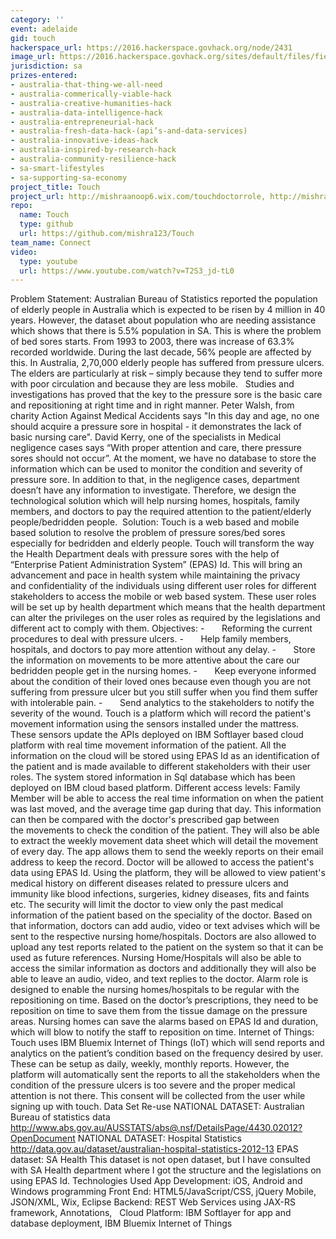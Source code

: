 ```yaml
---
category: ''
event: adelaide
gid: touch
hackerspace_url: https://2016.hackerspace.govhack.org/node/2431
image_url: https://2016.hackerspace.govhack.org/sites/default/files/field/image/6f1a23d9-be54-40cb-b172-00246e94a070.png
jurisdiction: sa
prizes-entered:
- australia-that-thing-we-all-need
- australia-commerically-viable-hack
- australia-creative-humanities-hack
- australia-data-intelligence-hack
- australia-entrepreneurial-hack
- australia-fresh-data-hack-(api’s-and-data-services)
- australia-innovative-ideas-hack
- australia-inspired-by-research-hack
- australia-community-resilience-hack
- sa-smart-lifestyles
- sa-supporting-sa-economy
project_title: Touch
project_url: http://mishraanoop6.wix.com/touchdoctorrole, http://mishraanoop6.wix.com/copy-of-touchalarm
repo:
  name: Touch
  type: github
  url: https://github.com/mishra123/Touch
team_name: Connect
video:
  type: youtube
  url: https://www.youtube.com/watch?v=T2S3_jd-tL0
---
```


Problem Statement:
Australian Bureau of Statistics reported the population of elderly people in Australia which is expected to be risen by 4 million in 40 years. However, the dataset about population who are needing assistance which shows that there is 5.5% population in SA. This is where the problem of bed sores starts. From 1993 to 2003, there was increase of 63.3% recorded worldwide. During the last decade, 56% people are affected by this. In Australia, 2,70,000 elderly people has suffered from pressure ulcers. The elders are particularly at risk – simply because they tend to suffer more with poor circulation and because they are less mobile.  
Studies and investigations has proved that the key to the pressure sore is the basic care and repositioning at right time and in right manner. Peter Walsh, from charity Action Against Medical Accidents says "In this day and age, no one should acquire a pressure sore in hospital - it demonstrates the lack of basic nursing care". David Kerry, one of the specialists in Medical negligence cases says “With proper attention and care, there pressure sores should not occur”. At the moment, we have no database to store the information which can be used to monitor the condition and severity of pressure sore. In addition to that, in the negligence cases, department doesn’t have any information to investigate. Therefore, we design the technological solution which will help nursing homes, hospitals, family members, and doctors to pay the required attention to the patient/elderly people/bedridden people. 
Solution:
Touch is a web based and mobile based solution to resolve the problem of pressure sores/bed sores especially for bedridden and elderly people. Touch will transform the way the Health Department deals with pressure sores with the help of “Enterprise Patient Administration System” (EPAS) Id. This will bring an advancement and pace in health system while maintaining the privacy and confidentiality of the individuals using different user roles for different stakeholders to access the mobile or web based system. These user roles will be set up by health department which means that the health department can alter the privileges on the user roles as required by the legislations and different act to comply with them.
Objectives:
-       Reforming the current procedures to deal with pressure ulcers.
-       Help family members, hospitals, and doctors to pay more attention without any delay.
-       Store the information on movements to be more attentive about the care our bedridden people get in the nursing homes.
-       Keep everyone informed about the condition of their loved ones because even though you are not suffering from pressure ulcer but you still suffer when you find them suffer with intolerable pain.
-       Send analytics to the stakeholders to notify the severity of the wound.
Touch is a platform which will record the patient's movement information using the sensors installed under the mattress. These sensors update the APIs deployed on IBM Softlayer based cloud platform with real time movement information of the patient. All the information on the cloud will be stored using EPAS Id as an identification of the patient and is made available to different stakeholders with their user roles. The system stored information in Sql database which has been deployed on IBM cloud based platform.
Different access levels:
Family Member will be able to access the real time information on when the patient was last moved, and the average time gap during that day. This information can then be compared with the doctor's prescribed gap between the movements to check the condition of the patient. They will also be able to extract the weekly movement data sheet which will detail the movement of every day. The app allows them to send the weekly reports on their email address to keep the record.
Doctor will be allowed to access the patient's data using EPAS Id. Using the platform, they will be allowed to view patient's medical history on different diseases related to pressure ulcers and immunity like blood infections, surgeries, kidney diseases, fits and faints etc. The security will limit the doctor to view only the past medical information of the patient based on the speciality of the doctor. Based on that information, doctors can add audio, video or text advises which will be sent to the respective nursing home/hospitals. Doctors are also allowed to upload any test reports related to the patient on the system so that it can be used as future references.
Nursing Home/Hospitals will also be able to access the similar information as doctors and additionally they will also be able to leave an audio, video, and text replies to the doctor.
Alarm role is designed to enable the nursing homes/hospitals to be regular with the repositioning on time. Based on the doctor’s prescriptions, they need to be reposition on time to save them from the tissue damage on the pressure areas. Nursing homes can save the alarms based on EPAS Id and duration, which will blow to notify the staff to reposition on time.
Internet of Things:
Touch uses IBM Bluemix Internet of Things (IoT) which will send reports and analytics on the patient’s condition based on the frequency desired by user. These can be setup as daily, weekly, monthly reports. However, the platform will automatically sent the reports to all the stakeholders when the condition of the pressure ulcers is too severe and the proper medical attention is not there. This consent will be collected from the user while signing up with touch.
Data Set Re-use
NATIONAL DATASET: Australian Bureau of statistics data
http://www.abs.gov.au/AUSSTATS/abs@.nsf/DetailsPage/4430.02012?OpenDocument
NATIONAL DATASET: Hospital Statistics
http://data.gov.au/dataset/australian-hospital-statistics-2012-13
EPAS dataset: SA Health
This dataset is not open dataset, but I have consulted with SA Health department where I got the structure and the legislations on using EPAS Id.
Technologies Used
App Development: iOS, Android and Windows programming
Front End: HTML5/JavaScript/CSS, jQuery Mobile, JSON/XML, Wix, Eclipse
Backend: REST Web Services using JAX-RS framework, Annotations,  
Cloud Platform: IBM Softlayer for app and database deployment, IBM Bluemix Internet of Things